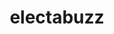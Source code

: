 ---
id: 125
title: electabuzz
types: [electric]
image: https://raw.githubusercontent.com/PokeAPI/sprites/master/sprites/pokemon/125.png
---